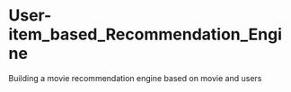 # User-item_based_Recommendation_Engine
Building a movie recommendation engine based on movie and users
